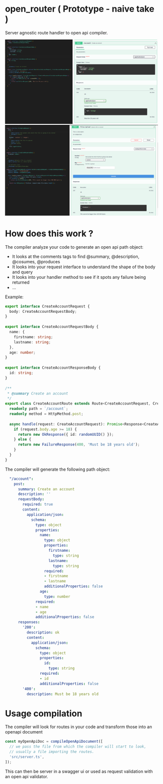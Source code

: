 # open_router ( Prototype - naive take )

Server agnostic route handler to open api compiler.

![Screenshot0](screenshot_0.png)
![Screenshot1](screenshot_1.png)


# How does this work ?

The compiler analyze your code to generate an open api path object:

  - It looks at the comments tags to find @summary, @description, @cosumes, @produces
  - It looks into your request interface to understand the shape of the body and query
  - It looks into your handler method to see if it spots any failure being returned 
  - ...

Example:

```ts
export interface CreateAccountRequest {
  body: CreateAccountRequestBody;
}

export interface CreateAccountRequestBody {
  name: {
    firstname: string;
    lastname: string;
  },
  age: number;
}

export interface CreateAccountResponseBody {
  id: string;
}

/**
 * @summary Create an account
 */
export class CreateAccountRoute extends Route<CreateAccountRequest, CreateAccountResponseBody> {
  readonly path = `/account`;
  readonly method = HttpMethod.post;

  async handle(request: CreateAccountRequest): Promise<Response<CreateAccountResponseBody>> {
    if (request.body.age >= 18) {
      return new OkResponse({ id: randomUUID() });
    } else {
      return new FailureResponse(400, 'Must be 18 years old');
    }
  }
}
```

The compiler will generate the following path object:

```yaml
  "/account":
    post:
      summary: Create an account
      description: ''
      requestBody:
        required: true
        content:
          application/json:
            schema:
              type: object
              properties:
                name:
                  type: object
                  properties:
                    firstname:
                      type: string
                    lastname:
                      type: string
                  required:
                  - firstname
                  - lastname
                  additionalProperties: false
                age:
                  type: number
              required:
              - name
              - age
              additionalProperties: false
      responses:
        '200':
          description: ok
          content:
            application/json:
              schema:
                type: object
                properties:
                  id:
                    type: string
                required:
                - id
                additionalProperties: false
        '400':
          description: Must be 18 years old
```

# Usage compilation 

The compiler will look for routes in your code and transform those into an openapi document

```ts
const myOpenApiDoc = compileOpenApiDocument([
  // we pass the file from which the compiler will start to look,
  // usually a file importing the routes.
  'src/server.ts',
]);

```

This can then be server in a swagger ui or used as request validation with an open api validator.